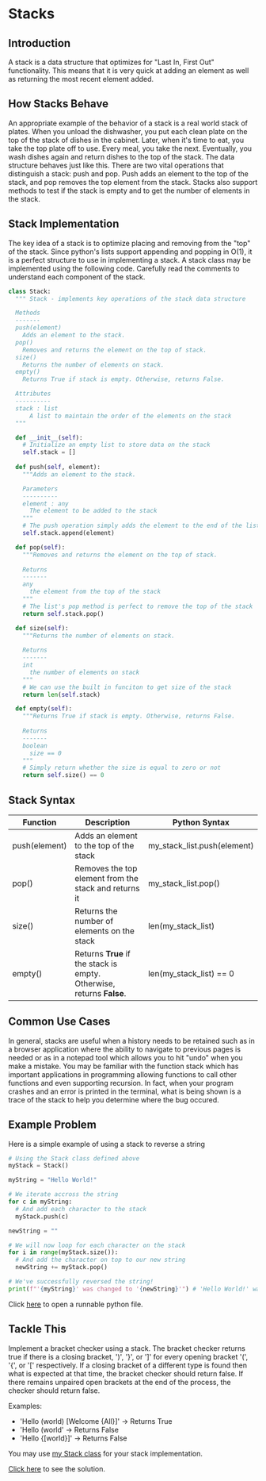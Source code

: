 # Stacks

## Introduction
A stack is a data structure that optimizes for "Last In, First Out" functionality. This means that it is very quick at adding an element as well as returning the most recent element added.

## How Stacks Behave
An appropriate example of the behavior of a stack is a real world stack of plates. When you unload the dishwasher, you put each clean plate on the top of the stack of dishes in the cabinet. Later, when it's time to eat, you take the top plate off to use. Every meal, you take the next. Eventually, you wash dishes again and return dishes to the top of the stack. The data structure behaves just like this. There are two vital operations that distinguish a stack: push and pop. Push adds an element to the top of the stack, and pop removes the top element from the stack. Stacks also support methods to test if the stack is empty and to get the number of elements in the stack.

## Stack Implementation
The key idea of a stack is to optimize placing and removing from the "top" of the stack. Since python's lists support appending and popping in O(1), it is a perfect structure to use in implementing a stack. A stack class may be implemented using the following code. Carefully read the comments to understand each component of the stack.

```python
class Stack:
  """ Stack - implements key operations of the stack data structure

  Methods
  -------
  push(element)
    Adds an element to the stack.
  pop()
    Removes and returns the element on the top of stack.
  size()
    Returns the number of elements on stack.
  empty()
    Returns True if stack is empty. Otherwise, returns False.

  Attributes
  ----------
  stack : list
      A list to maintain the order of the elements on the stack
  """

  def __init__(self):
    # Initialize an empty list to store data on the stack
    self.stack = []
  
  def push(self, element):
    """Adds an element to the stack.

    Parameters
    ----------
    element : any
      The element to be added to the stack
    """
    # The push operation simply adds the element to the end of the list
    self.stack.append(element)

  def pop(self):
    """Removes and returns the element on the top of stack.
    
    Returns
    -------
    any
      the element from the top of the stack
    """
    # The list's pop method is perfect to remove the top of the stack
    return self.stack.pop()

  def size(self):
    """Returns the number of elements on stack.
    
    Returns
    -------
    int
      the number of elements on stack
    """
    # We can use the built in funciton to get size of the stack
    return len(self.stack)

  def empty(self):
    """Returns True if stack is empty. Otherwise, returns False.
    
    Returns
    -------
    boolean
      size == 0
    """
    # Simply return whether the size is equal to zero or not
    return self.size() == 0
```

## Stack Syntax

| Function      | Description                                                           | Python Syntax               |
| ---           | ---                                                                   | ---                         |
| push(element) | Adds an element to the top of the stack                               | my_stack_list.push(element) |
| pop()         | Removes the top element from the stack and returns it                 | my_stack_list.pop()         |
| size()        | Returns the number of elements on the stack                           | len(my_stack_list)          |
| empty()       | Returns **True** if the stack is empty. Otherwise, returns **False**. | len(my_stack_list) == 0     |

## Common Use Cases

In general, stacks are useful when a history needs to be retained such as in a browser application where the ability to navigate to previous pages is needed or as in a notepad tool which allows you to hit "undo" when you make a mistake. You may be familiar with the function stack which has important applications in programming allowing functions to call other functions and even supporting recursion. In fact, when your program crashes and an error is printed in the terminal, what is being shown is a trace of the stack to help you determine where the bug occured.

## Example Problem

Here is a simple example of using a stack to reverse a string

```python
# Using the Stack class defined above
myStack = Stack()

myString = "Hello World!"

# We iterate accross the string
for c in myString:
  # And add each character to the stack
  myStack.push(c)

newString = ""

# We will now loop for each character on the stack
for i in range(myStack.size()):
  # And add the character on top to our new string
  newString += myStack.pop()

# We've successfully reversed the string!
print(f"'{myString}' was changed to '{newString}'") # 'Hello World!' was changed to '!dlroW olleH'
```

Click [here](./solutions/stacks-example.py) to open a runnable python file.

## Tackle This

Implement a bracket checker using a stack. The bracket checker returns true if there is a closing bracket, ')', '}', or ']' for every opening bracket '(', '{', or '[' respectively. If a closing bracket of a different type is found then what is expected at that time, the bracket checker should return false. If there remains unpaired open brackets at the end of the process, the checker should return false.

Examples:
* 'Hello (world) [Welcome {All}]' -> Returns True
* 'Hello (world' -> Returns False
* 'Hello {[world}]' -> Returns False

You may use [my Stack class](./solutions/stack.py) for your stack implementation.

[Click here](./solutions/stacks-problem.py) to see the solution.